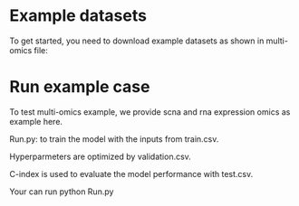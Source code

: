 # Example datasets

To get started, you need to download example datasets as shown in multi-omics file:

# Run example case

To test multi-omics example, we provide scna and rna expression omics as example here.

   Run.py: to train the model with the inputs from train.csv.
   
   
   Hyperparmeters are optimized by validation.csv. 
   
   
   C-index is used to evaluate the model performance with test.csv.

Your can run 
    python Run.py
